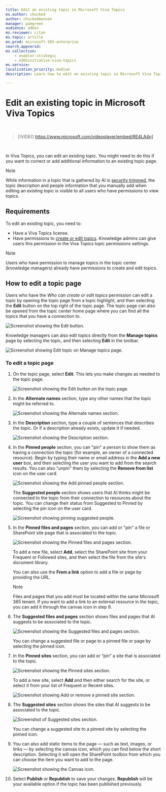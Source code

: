 ```yaml
---
title: Edit an existing topic in Microsoft Viva Topics
ms.author: chucked
author: chuckedmonson
manager: pamgreen
audience: admin
ms.reviewer: cjtan
ms.topic: article
ms.prod: microsoft-365-enterprise
search.appverid: 
ms.collection: 
    - enabler-strategic
    - m365initiative-viva-topics
ms.service: 
localization_priority: medium
description: Learn how to edit an existing topic in Microsoft Viva Topics.

---
```


# Edit an existing topic in Microsoft Viva Topics 

</br>

> [!VIDEO https://www.microsoft.com/videoplayer/embed/RE4LA4n]  

</br>

In Viva Topics, you can edit an existing topic. You might need to do this if you want to correct or add additional information to an existing topic page. 

> [!Note] 
> While information in a topic that is gathered by AI is [security trimmed](topic-experiences-security-trimming.md), the topic description and people information that you manually add when editing an existing topic is visible to all users who have permissions to view topics. 

## Requirements

To edit an existing topic, you need to:
- Have a Viva Topics license.
- Have permissions to [create or edit topics](./topic-experiences-user-permissions.md). Knowledge admins can give users this permission in the Viva Topics topic permissions settings. 

> [!Note] 
> Users who have permission to manage topics in the topic center (knowledge managers) already have permissions to create and edit topics.

## How to edit a topic page

Users who have the *Who can create or edit topics* permission can edit a topic by opening the topic page from a topic highlight, and then selecting the **Edit** button on the top right of the topic page. The topic page can also be opened from the topic center home page where you can find all the topics that you have a connection to.

   ![Screenshot showing the Edit button.](../media/knowledge-management/edit-button.png) </br> 

Knowledge managers can also edit topics directly from the **Manage topics** page by selecting the topic, and then selecting **Edit** in the toolbar.

   ![Screenshot showing Edit topic on Manage topics page.](../media/knowledge-management/manage-topics-edit.png)

### To edit a topic page

1. On the topic page, select **Edit**. This lets you make changes as needed to the topic page.

   ![Screenshot showing the Edit button on the topic page.](../media/knowledge-management/topic-page-edit.png)  


2. In the **Alternate names** section, type any other names that the topic might be referred to. 

    ![Screenshot showing the Alternate names section.](../media/knowledge-management/alt-names.png)

3. In the **Description** section, type a couple of sentences that describes the topic. Or if a description already exists, update it if needed.

    ![Screenshot showing the Description section.](../media/knowledge-management/description.png)</br>

4. In the **Pinned people** section, you can "pin" a person to show them as having a connection the topic (for example, an owner of a connected resource). Begin by typing their name or email address in the **Add a new user** box, and then selecting the user you want to add from the search results. You can also "unpin" them by selecting the **Remove from list** icon on the user card.
 
    ![Screenshot showing the Add pinned people section.](../media/knowledge-management/pinned-people.png)</br>

    The **Suggested people** section shows users that AI thinks might be connected to the topic from their connection to resources about the topic. You can change their status from Suggested to Pinned by selecting the pin icon on the user card.

   ![Screenshot showing pinning suggested people.](../media/knowledge-management/suggested-people.png)

5. In the **Pinned files and pages** section, you can add or "pin" a file or SharePoint site page that is associated to the topic.

   ![Screenshot showing the Pinned files and pages section.](../media/knowledge-management/pinned-files-and-pages.png)
 
    To add a new file, select **Add**, select the SharePoint site from your Frequent or Followed sites, and then select the file from the site's document library.

    You can also use the **From a link** option to add a file or page by providing the URL. 

   > [!Note] 
   > Files and pages that you add must be located within the same Microsoft 365 tenant. If you want to add a link to an external resource in the topic, you can add it through the canvas icon in step 9.

6. The **Suggested files and pages** section shows files and pages that AI suggests to be associated to the topic.

   ![Screenshot showing the Suggested files and pages section.](../media/knowledge-management/suggested-files-and-pages.png)

    You can change a suggested file or page to a pinned file or page by selecting the pinned icon.

7.  In the **Pinned sites** section, you can add or “pin” a site that is associated to the topic. 

    ![Screenshot showing the Pinned sites section.](../media/knowledge-management/pinned-sites-section.png)

    To add a new site, select **Add** and then either search for the site, or select it from your list of Frequent or Recent sites.
    
    ![Screenshot showing Add or remove a pinned site section.](../media/knowledge-management/add-or-remove-pinned-sites.png)

8. The **Suggested sites** section shows the sites that AI suggests to be associated to the topic. 

   ![Screenshot of Suggested sites section.](../media/knowledge-management/suggested-sites-section.png)  

    You can change a suggested site to a pinned site by selecting the pinned icon.

9. You can also add static items to the page — such as text, images, or links — by selecting the canvas icon, which you can find below the short description. Selecting it will open the SharePoint toolbox from which you can choose the item you want to add to the page.

   ![Screenshot showing the Canvas icon.](../media/knowledge-management/webpart-library.png)

10. Select **Publish** or **Republish** to save your changes. **Republish** will be your available option if the topic has been published previously.





